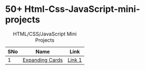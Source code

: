 ﻿# 50+ Html-Css-JavaScript-mini-projects

 <table>
      <thead>
        <caption>
          HTML/CSS/JavaScript Mini Projects
        </caption>
        <tr>
          <th>SNo</th>
          <th>Name</th>
          <th>Link</th>
        </tr>
      </thead>
      <tbody>
        <tr>
          <td>1</td>
          <td><a href="ExpandingCards">Expanding Cards</a></td>
          <td><a href="#">Link 1</a></td>
        </tr>
      </tbody>
    </table>
